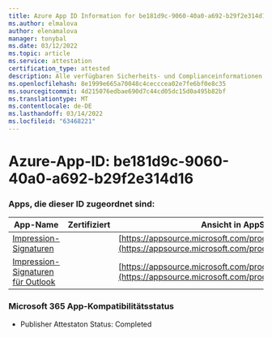 ```yaml
---
title: Azure App ID Information for be181d9c-9060-40a0-a692-b29f2e314d16
ms.author: elmalova
author: elenamalova
manager: tonybal
ms.date: 03/12/2022
ms.topic: article
ms.service: attestation
certification_type: attested
description: Alle verfügbaren Sicherheits- und Complianceinformationen für be181d9c-9060-40a0-a692-b29f2e314d16.
ms.openlocfilehash: 8e1999e665a70048c4cecccea02e7fe6bf0e8c35
ms.sourcegitcommit: 4d215076edbae690d7c44cd05dc15d0a495b82bf
ms.translationtype: MT
ms.contentlocale: de-DE
ms.lasthandoff: 03/14/2022
ms.locfileid: "63468221"
---
```

# <a name="azure-app-id-be181d9c-9060-40a0-a692-b29f2e314d16"></a>Azure-App-ID: be181d9c-9060-40a0-a692-b29f2e314d16


### <a name="apps-associated-with-this-id"></a>Apps, die dieser ID zugeordnet sind:
| **App-Name** | **Zertifiziert** | **Ansicht in AppSource** |
|--------------|---------------|-----------------------|
| [Impression-Signaturen](../forward/WA200003216) |  | [https://appsource.microsoft.com/product/office/WA200003216](https://appsource.microsoft.com/product/office/WA200003216) |
| [Impression-Signaturen für Outlook](../forward/WA200003199) |  | [https://appsource.microsoft.com/product/office/WA200003199](https://appsource.microsoft.com/product/office/WA200003199) |

### <a name="microsoft-365-app-compliance-status"></a>Microsoft 365 App-Kompatibilitätsstatus
- Publisher Attestaton Status: Completed
